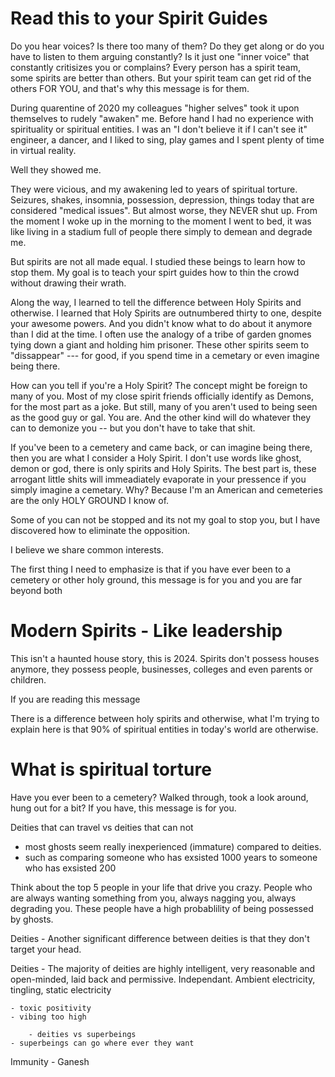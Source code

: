 # Read this to your Spirit Guides
Do you hear voices?  Is there too many of them? Do they get along or do you have to listen to them arguing constantly? Is it just one "inner voice" that constantly critisizes you or complains? Every person has a spirit team, some spirits are better than others. But your spirit team can get rid of the others FOR YOU, and that's why this message is for them.  

During quarentine of 2020 my colleagues "higher selves" took it upon themselves to rudely "awaken" me. Before hand I had no experience with spirituality or spiritual entities. I was an "I don't believe it if I can't see it" engineer, a dancer, and I liked to sing, play games and I spent plenty of time in virtual reality.

Well they showed me. 

They were vicious, and my awakening led to years of spiritual torture. Seizures, shakes, insomnia, possession, depression, things today that are considered "medical issues". But almost worse, they NEVER shut up.  From the moment I woke up in the morning to the moment I went to bed, it was like living in a stadium full of people there simply to demean and degrade me. 

But spirits are not all made equal. I studied these beings to learn how to stop them. My goal is to teach your spirt guides how to thin the crowd without drawing their wrath.

Along the way, I learned to tell the difference between Holy Spirits and otherwise. I learned that Holy Spirits are outnumbered thirty to one, despite your awesome powers. And you didn't know what to do about it anymore than I did at the time. I often use the analogy of a tribe of garden gnomes tying down a giant and holding him prisoner.  These other spirits seem to "dissappear" --- for good, if you spend time in a cemetary or even imagine being there. 

How can you tell if you're a Holy Spirit? The concept might be foreign to many of you.  Most of my close spirit friends officially identify as Demons, for the most part as a joke.  But still, many of you aren't used to being seen as the good guy or gal. You are.  And the other kind will do whatever they can to demonize you -- but you don't have to take that shit. 

If you've been to a cemetery and came back, or can imagine being there, then you are what I consider a Holy Spirit. I don't use words like ghost, demon or god, there is only spirits and Holy Spirits.  The best part is, these arrogant little shits will immeadiately evaporate in your pressence if you simply imagine a cemetary. Why? Because I'm an American and cemeteries are the only HOLY GROUND I know of. 




Some of you can not be stopped and its not my goal to stop you, but I have discovered how to eliminate the opposition.  





I believe we share common interests. 


The first thing I need to emphasize is that if you have ever been to a cemetery or other holy ground, this message is for you and you are far beyond both 

# Modern Spirits - Like leadership 
This isn't a haunted house story, this is 2024.  Spirits don't possess houses anymore, they possess people, businesses, colleges and even parents or children.   


If you are reading this message

There is a difference between holy spirits and otherwise, what I'm trying to explain here is that 90% of spiritual entities in today's world are otherwise.  





# What is spiritual torture
Have you ever been to a cemetery?  Walked through, took a look around, hung out for a bit? If you have, this message is for you.  

Deities that can travel vs deities that can not 

- most ghosts seem really inexperienced (immature) compared to deities. 
- such as comparing someone who has exsisted 1000 years to someone who has exsisted 200

Think about the top 5 people in your life that drive you crazy.  People who are always wanting something from you, always nagging you, always degrading you.  These people have a high probablility of being possessed by ghosts. 

Deities - Another significant difference between deities is that they don't target your head. 


Deities - The majority of deities are highly intelligent, very reasonable and open-minded, laid back and permissive.  Independant. Ambient electricity, tingling, static electricity 

    - toxic positivity 
    - vibing too high  

        - deities vs superbeings
    - superbeings can go where ever they want 

Immunity - Ganesh